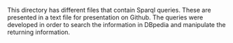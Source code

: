 This directory has different files that contain Sparql queries. These are presented in a text file for presentation on Github.
The queries were developed in order to search the information in DBpedia and manipulate the returning information.
